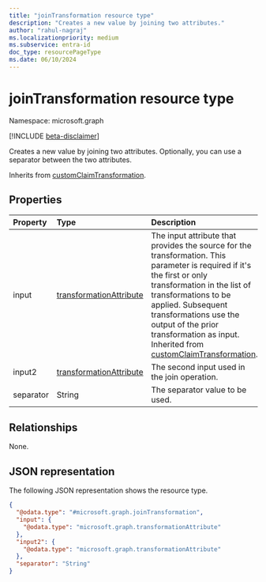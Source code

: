 ```yaml
---
title: "joinTransformation resource type"
description: "Creates a new value by joining two attributes."
author: "rahul-nagraj"
ms.localizationpriority: medium
ms.subservice: entra-id
doc_type: resourcePageType
ms.date: 06/10/2024
---
```


# joinTransformation resource type

Namespace: microsoft.graph

[!INCLUDE [beta-disclaimer](../../includes/beta-disclaimer.md)]

Creates a new value by joining two attributes. Optionally, you can use a separator between the two attributes.

Inherits from [customClaimTransformation](../resources/customclaimtransformation.md).

## Properties
|Property|Type|Description|
|:---|:---|:---|
|input|[transformationAttribute](../resources/transformationattribute.md)|The input attribute that provides the source for the transformation. This parameter is required if it's the first or only transformation in the list of transformations to be applied. Subsequent transformations use the output of the prior transformation as input. Inherited from [customClaimTransformation](../resources/customclaimtransformation.md).|
|input2|[transformationAttribute](../resources/transformationattribute.md)|The second input used in the join operation.|
|separator|String|The separator value to be used.|

## Relationships
None.

## JSON representation
The following JSON representation shows the resource type.
<!-- {
  "blockType": "resource",
  "@odata.type": "microsoft.graph.joinTransformation"
}
-->
``` json
{
  "@odata.type": "#microsoft.graph.joinTransformation",
  "input": {
    "@odata.type": "microsoft.graph.transformationAttribute"
  },
  "input2": {
    "@odata.type": "microsoft.graph.transformationAttribute"
  },
  "separator": "String"
}
```
